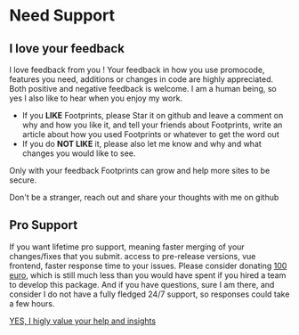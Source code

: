 # Need Support

## I love your feedback
I love feedback from you !
Your feedback in how you use promocode, features you need, additions or changes in code are highly appreciated.
Both positive and negative feedback is welcome. I am a human being, so yes I also like to hear when you enjoy my work.
* If you **LIKE** Footprints, please Star it on github and leave a comment on why and how you like it, and tell your friends about Footprints, write an article about how you used Footprints or whatever to get the word out
* If you do **NOT LIKE** it, please also let me know and why and what changes you would like to see.

Only with your feedback Footprints can grow and help more sites to be secure.

Don't be a stranger, reach out and share your thoughts with me on github

<!--@include: ./donations.md-->


## Pro Support
If you want lifetime pro support, meaning faster merging of your changes/fixes that you submit. access to pre-release versions, vue frontend,
faster response time to your issues. Please consider donating [100 euro](https://helpforhealth.thrivecart.com/yormy-pro-support/), which is still much less than you would have spent if you hired a team to develop this package.
And if you have questions, sure I am there, and consider I do not have a fully fledged 24/7 support, so responses could take a few hours. 

[YES, I higly value your help and insights](https://helpforhealth.thrivecart.com/yormy-pro-support/)
